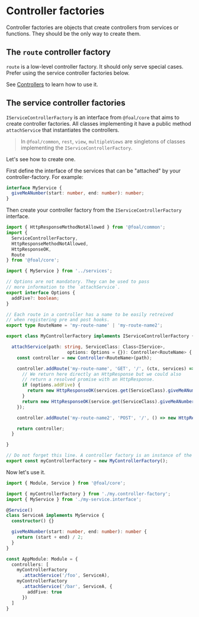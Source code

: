 # Controller factories

Controller factories are objects that create controllers from services or functions. They should be the only way to create them.

## The `route` controller factory

`route` is a low-level controller factory. It should only serve special cases. Prefer using the service controller factories below.

See [Controllers](../basics/controllers.md) to learn how to use it.

## The service controller factories

`IServiceControllerFactory` is an interface from `@foal/core` that aims to create controller factories. All classes implementing it have a public method `attachService` that instantiates the controllers.

> In `@foal/common`, `rest`, `view`, `multipleViews` are singletons of classes implementing the `IServiceControllerFactory`.

Let's see how to create one.

First define the interface of the services that can be "attached" by your controller-factory. For example:

```typescript
interface MyService {
  giveMeANumber(start: number, end: number): number;
}
```

Then create your controller factory from the `IServiceControllerFactory` interface.

```typescript
import { HttpResponseMethodNotAllowed } from '@foal/common';
import {
  ServiceControllerFactory,
  HttpResponseMethodNotAllowed,
  HttpResponseOK,
  Route
} from '@foal/core';

import { MyService } from '../services';

// Options are not mandatory. They can be used to pass
// more information to the `attachService`.
export interface Options {
  addFive?: boolean;
}

// Each route in a controller has a name to be easily retreived
// when registering pre and post hooks.
export type RouteName = 'my-route-name' | 'my-route-name2';

export class MyControllerFactory implements IServiceControllerFactory {

  attachService(path: string, ServiceClass: Class<IService>,
                       options: Options = {}): Controller<RouteName> {
    const controller = new Controller<RouteName>(path);

    controller.addRoute('my-route-name', 'GET', '/', (ctx, services) => {
      // We return here directly an HttpResponse but we could also
      // return a resolved promise with an HttpResponse.
      if (options.addFive) {
        return new HttpResponseOK(services.get(ServiceClass).giveMeANumber(5, 10) + 5);
      }
      return new HttpResponseOK(service.get(ServiceClass).giveMeANumber(5, 10));
    });

    controller.addRoute('my-route-name2', 'POST', '/', () => new HttpResponseMethodNotAllowed());

    return controller;
  }

}

// Do not forget this line. A controller factory is an instance of the class, not the class itself.
export const myControllerFactory = new MyControllerFactory();
```

Now let's use it.

```typescript
import { Module, Service } from '@foal/core';

import { myControllerFactory } from './my.controller-factory';
import { MyService } from './my-service.interface';

@Service()
class ServiceA implements MyService {
  constructor() {}

  giveMeANumber(start: number, end: number): number {
    return (start + end) / 2;
  }
}

const AppModule: Module = {
  controllers: [
    myControllerFactory
      .attachService('/foo', ServiceA),
    myControllerFactory
      .attachService('/bar', ServiceA, {
        addFive: true
      })
  ]
}
```